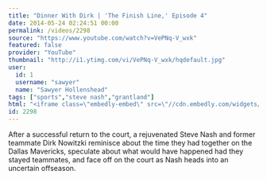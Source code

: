 ```yaml
---
title: "Dinner With Dirk | 'The Finish Line,' Episode 4"
date: 2014-05-24 02:24:51 00:00
permalink: /videos/2298
source: "https://www.youtube.com/watch?v=VePNq-V_wxk"
featured: false
provider: "YouTube"
thumbnail: "http://i1.ytimg.com/vi/VePNq-V_wxk/hqdefault.jpg"
user:
  id: 1
  username: "sawyer"
  name: "Sawyer Hollenshead"
tags: ["sports","steve nash","grantland"]
html: "<iframe class=\"embedly-embed\" src=\"//cdn.embedly.com/widgets/media.html?src=http%3A%2F%2Fwww.youtube.com%2Fembed%2FVePNq-V_wxk%3Fwmode%3Dtransparent%26feature%3Doembed&wmode=transparent&url=http%3A%2F%2Fwww.youtube.com%2Fwatch%3Fv%3DVePNq-V_wxk&image=http%3A%2F%2Fi1.ytimg.com%2Fvi%2FVePNq-V_wxk%2Fhqdefault.jpg&key=daaebf4d9cdd46779200162d0ca86e20&type=text%2Fhtml&schema=youtube\" width=\"854\" height=\"480\" scrolling=\"no\" frameborder=\"0\" allowfullscreen></iframe>"
id: 2298
---
```


After a successful return to the court, a rejuvenated Steve Nash and former teammate Dirk Nowitzki reminisce about the time they had together on the Dallas Mavericks, speculate about what would have happened had they stayed teammates, and face off on the court as Nash heads into an uncertain offseason.